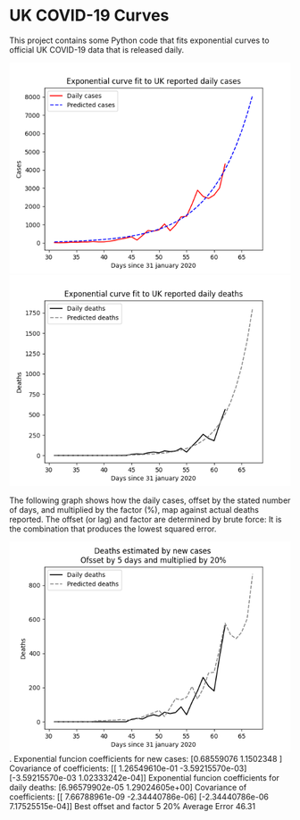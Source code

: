 # UK COVID-19 Curves

This project contains some Python code that fits exponential curves to
official UK COVID-19 data that is released daily.

![Graph of actual cases and exponential curve](cases.png)
![Graph of actual cases and exponential deaths](deaths.png)

The following graph shows how the daily cases, offset by the stated number of days,
and  multiplied by the factor (%), map against actual deaths reported.
The offset (or lag) and factor are determined by brute force:
It is the combination that produces the lowest squared error.

![Graph of predicted deaths based on earlier new cases](cases-deaths.png)
.
Exponential funcion coefficients for new cases:
[0.68559076 1.1502348 ]
Covariance of coefficients:
[[ 1.26549610e-01 -3.59215570e-03]
 [-3.59215570e-03  1.02333242e-04]]
Exponential funcion coefficients for daily deaths:
[6.96579902e-05 1.29024605e+00]
Covariance of coefficients:
[[ 7.66788961e-09 -2.34440786e-06]
 [-2.34440786e-06  7.17525515e-04]]
Best offset and factor
5 20%
Average Error
46.31
